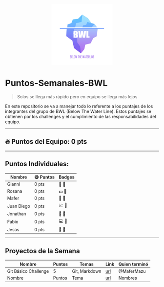 <p align="center"><img src="./img/1.jpg" alt="BWL Logo" width="200"/></p>

# Puntos-Semanales-BWL

> Solos se llega más rápido pero en equipo se llega más lejos

En este repositorio se va a manejar todo lo referente a los puntajes de los integrantes del grupo de BWL (Below The Water Line). Estos puntajes se obtienen por los challenges y el cumplimiento de las responsabilidades del equipo.

---
## :fire: Puntos del Equipo: 0 pts
---

## Puntos Individuales:

| Nombre | :smile: Puntos | Badges |
|---|---|---|
| Gianni | 0 pts| :open_file_folder: :green_heart:
| Rosana | 0 pts| :dollar: :blue_heart:
| Mafer | 0 pts| :mega: :green_heart:
| Juan Diego | 0 pts | :chart_with_upwards_trend: :blue_heart:
| Jonathan | 0 pts| :orange_book: :purple_heart:
| Fabio | 0 pts| :computer: :green_heart:
| Jesús | 0 pts| :satellite: :green_heart:

---
## Proyectos de la Semana

| Nombre | Puntos | Temas | Link | Quien terminó |
|---|---|---|---|---|
| Git Básico Challenge | 5 | Git, Markdown | [url](url) | @MaferMazu |
|Nombre|Puntos|Tema|[url](url)|Nombres|
